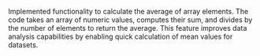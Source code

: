 Implemented functionality to calculate the average of array elements. The code takes an array of numeric values, computes their sum, and divides by the number of elements to return the average. This feature improves data analysis capabilities by enabling quick calculation of mean values for datasets.
